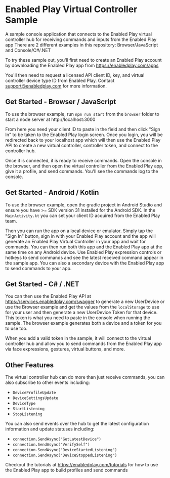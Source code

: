 # Enabled Play Virtual Controller Sample
A sample console application that connects to the Enabled Play virtual controller hub for receiving commands and inputs from the Enabled Play app
There are 2 different examples in this repository: Browser/JavaScript and Console/C#/.NET


To try these sample out, you'll first need to create an Enabled Play account by downloading the Enabled Play app from https://enabledplay.com/apps

You'll then need to request a licensed API client ID, key, and virtual controller device type ID from Enabled Play. Contact support@enabledplay.com for more information.

## Get Started - Browser / JavaScript

To use the browser example, run `npm run start` from the `browser` folder to start a node server at http://localhost:3000

From here you need your client ID to paste in the field and then click "Sign In" to be taken to the Enabled Play login screen. Once you login, you will be redirected back to your localhost app which will then use the Enabled Play API to create a new virtual controller, controller token, and connect to the controller hub.

Once it is connected, it is ready to receive commands. Open the console in the browser, and then open the virtual controller from the Enabled Play app, give it a profile, and send commands. You'll see the commands log to the console.

## Get Started - Android / Kotlin

To use the browser example, open the gradle project in Android Studio and ensure you have >= SDK version 31 installed for the Android SDK.
In the `MainActivity.kt` you can set your client ID acquired from the Enabled Play team.

Then you can run the app on a local device or emulator. Simply tap the "Sign In" button, sign in with your Enabled Play account and the app will generate an Enabled Play Virtual Controller in your app and wait for commands. You can then run both this app and the Enabled Play app at the same time on any Android device. Use Enabled Play expression controls or hotkeys to send commands and see the latest received command appear in the sample app. You can also a secondary device with the Enabled Play app to send commands to your app.

## Get Started - C# / .NET


You can then use the Enabled Play API at https://services.enabledplay.com/swagger to generate a new UserDevice or use the Browser example and get the values from the `localStorage` to use for your user and then generate a new UserDevice Token for that device. This token is what you need to paste in the console when running the sample. The browser example generates both a device and a token for you to use too.

When you add a valid token in the sample, it will connect to the virtual controller hub and allow you to send commands from the Enabled Play app via face expressions, gestures, virtual buttons, and more.

## Other Features

The virtual controller hub can do more than just receive commands, you can also subscribe to other events including:
- `DeviceProfileUpdate`
- `DeviceSettingsUpdate`
- `DeviceType`
- `StartListening`
- `StopListening`

You can also send events over the hub to get the latest configuration information and update statuses including:

- `connection.SendAsync("GetLatestDevice")`
- `connection.SendAsync("VerifySelf")`
- `connection.SendAsync("DeviceStartedListening")`
- `connection.SendAsync("DeviceStoppedListening")`

Checkout the tutorials at https://enabledplay.com/tutorials for how to use the Enabled Play app to build profiles and send commands
